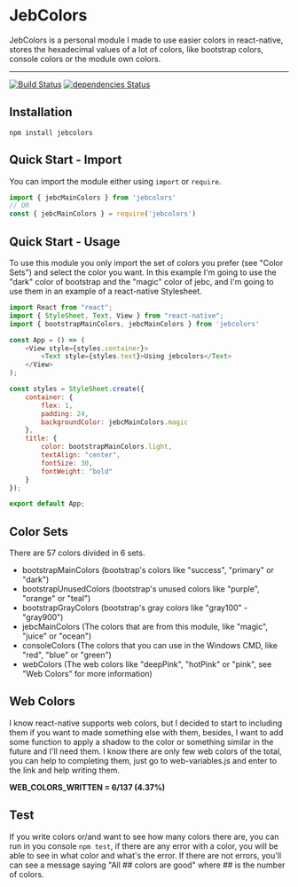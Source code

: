 # JebColors
JebColors is a personal module I made to use easier colors in react-native, stores the hexadecimal values of a lot of colors, like bootstrap colors, console colors or the module own colors.

---

[![Build Status](https://app.travis-ci.com/JebBarbas/jebcolors.svg?branch=main)](https://app.travis-ci.com/JebBarbas/jebcolors)
[![dependencies Status](https://status.david-dm.org/gh/jebbarbas/jebcolors.svg)](https://david-dm.org/jebbarbas/jebcolors)

## Installation
```
npm install jebcolors
```

## Quick Start - Import
You can import the module either using `import` or `require`.
```javascript
import { jebcMainColors } from 'jebcolors'
// OR
const { jebcMainColors } = require('jebcolors')
```

## Quick Start - Usage
To use this module you only import the set of colors you prefer (see "Color Sets") and select the color you want. In this example I'm going to use the "dark" color of bootstrap and the "magic" color of jebc, and I'm going to use them in an example of a react-native Stylesheet.
```javascript
import React from "react";
import { StyleSheet, Text, View } from "react-native";
import { bootstrapMainColors, jebcMainColors } from 'jebcolors'

const App = () => (
    <View style={styles.container}>
        <Text style={styles.text}>Using jebcolors</Text>
    </View>
);

const styles = StyleSheet.create({
    container: {
        flex: 1,
        padding: 24,
        backgroundColor: jebcMainColors.magic
    },
    title: {
        color: bootstrapMainColors.light,
        textAlign: "center",
        fontSize: 30,
        fontWeight: "bold"
    }
});

export default App;
```

## Color Sets
There are 57 colors divided in 6 sets.
- bootstrapMainColors (bootstrap's colors like "success", "primary" or "dark")
- bootstrapUnusedColors (bootstrap's unused colors like "purple", "orange" or "teal")
- bootstrapGrayColors (bootstrap's gray colors like "gray100" - "gray900")
- jebcMainColors (The colors that are from this module, like "magic", "juice" or "ocean")
- consoleColors (The colors that you can use in the Windows CMD, like "red", "blue" or "green")
- webColors (The web colors like "deepPink", "hotPink" or "pink", see "Web Colors" for more information)

## Web Colors
I know react-native supports web colors, but I decided to start to including them if you want to made something else with them, besides, I want to add some function to apply a shadow to the color or something similar in the future and I'll need them.
I know there are only few web colors of the total, you can help to completing them, just go to web-variables.js and enter to the link and help writing them.

**WEB_COLORS_WRITTEN = 6/137 (4.37%)**

## Test
If you write colors or/and want to see how many colors there are, you can run in you console `npm test`, if there are any error with a color, you will be able to see in what color and what's the error. If there are not errors, you'll can see a message saying "All ## colors are good" where ## is the number of colors.